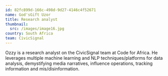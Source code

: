 ```yaml
---
id: 82fc899d-166c-498d-9d27-4146c4f52671
name: God'sGift Uzor
title: Research analyst
thumbnail:
  src: /images/image16.jpg
country: South Africa
team: CivicSignal
---
```


Ozzy is a research analyst on the CivicSignal team at Code for Africa. He leverages multiple machine learning and NLP techniques/platforms for data analysis, demystifying media narratives, influence operations, tracking information and mis/disinformation.
